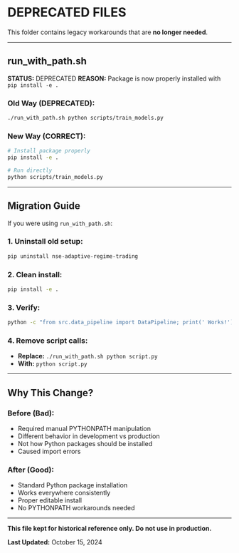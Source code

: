 #  DEPRECATED FILES

This folder contains legacy workarounds that are **no longer needed**.

---

## run_with_path.sh

**STATUS:** DEPRECATED
**REASON:** Package is now properly installed with `pip install -e .`

### Old Way (DEPRECATED):
```bash
./run_with_path.sh python scripts/train_models.py
```

### New Way (CORRECT):
```bash
# Install package properly
pip install -e .

# Run directly
python scripts/train_models.py
```

---

## Migration Guide

If you were using `run_with_path.sh`:

### 1. Uninstall old setup:
```bash
pip uninstall nse-adaptive-regime-trading
```

### 2. Clean install:
```bash
pip install -e .
```

### 3. Verify:
```bash
python -c "from src.data_pipeline import DataPipeline; print(' Works!')"
```

### 4. Remove script calls:
- **Replace:** `./run_with_path.sh python script.py`
- **With:** `python script.py`

---

## Why This Change?

### Before (Bad):
- Required manual PYTHONPATH manipulation
- Different behavior in development vs production
- Not how Python packages should be installed
- Caused import errors

### After (Good):
- Standard Python package installation
- Works everywhere consistently
- Proper editable install
- No PYTHONPATH workarounds needed

---

**This file kept for historical reference only. Do not use in production.**

**Last Updated:** October 15, 2024

